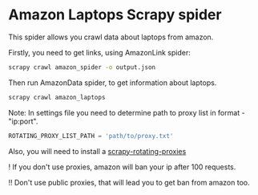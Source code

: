 # Amazon Laptops Scrapy spider
This spider allows you crawl data about laptops from amazon.

Firstly, you need to get links, using AmazonLink spider:

```bash
scrapy crawl amazon_spider -o output.json
```

Then run AmazonData spider, to get information about laptops.

```bash
scrapy crawl amazon_laptops
```

Note: In settings file you need to determine path to proxy list in format - "ip:port".
```python
ROTATING_PROXY_LIST_PATH = 'path/to/proxy.txt'
```

Also, you will need to install a [scrapy-rotating-proxies](https://pypi.org/project/scrapy-rotating-proxies/)

! If you don't use proxies, amazon will ban your ip after 100 requests.

!! Don't use public proxies, that will lead you to get ban from amazon too.
